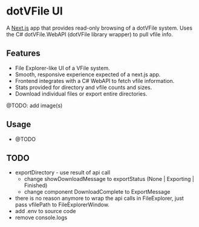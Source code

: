 # dotVFile UI

A [Next.js](https://nextjs.org) app that provides read-only browsing of a dotVFile system. Uses the C# dotVFile.WebAPI (dotVFile library wrapper) to pull vfile info.

## Features

- File Explorer-like UI of a VFile system.
- Smooth, responsive experience expected of a next.js app.
- Frontend integrates with a C# WebAPI to fetch vfile information.
- Stats provided for directory and vfile counts and sizes.
- Download individual files or export entire directories.

@TODO: add image(s)

## Usage

- @TODO

## TODO

- exportDirectory - use result of api call
  - change showDownloadMessage to exportStatus (None | Exporting | Finished)
  - change component DownloadComplete to ExportMessage
- there is no reason anymore to wrap the api calls in FileExplorer, just pass vfilePath to FileExplorerWindow.
- add .env to source code
- remove console.logs
